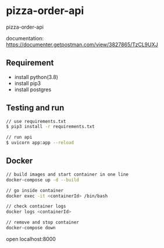 # pizza-order-api

pizza-order-api

documentation: <https://documenter.getpostman.com/view/3827865/TzCL9UXJ>

## Requirement

- install python(3.8)
- install pip3
- install postgres

## Testing and run

```zsh
// use requirements.txt
$ pip3 install -r requirements.txt

// run api
$ uvicorn app:app --reload
```

## Docker

```zsh
// build images and start container in one line
docker-compose up -d --build

// go inside container
docker exec -it <containerId> /bin/bash

// check container logs
docker logs <containerId>

// remove and stop container
docker-compose down
```

open localhost:8000
